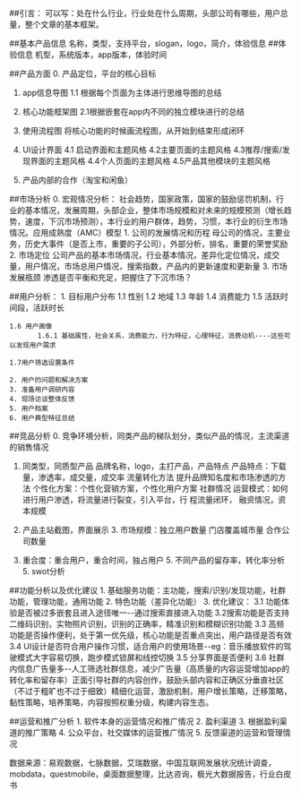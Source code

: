 ##引言：
可以写：处在什么行业，行业处在什么周期，头部公司有哪些，用户总量，整个文章的基本框架。

##基本产品信息
名称，类型，支持平台，slogan，logo，简介，体验信息
##体验信息
机型，系统版本，app版本，体验时间
	
##产品方面
	0. 产品定位，平台的核心目标
	
  1. app信息导图
	1.1 根据每个页面为主体进行思维导图的总结
	
  2. 核心功能框架图
	2.1根据嵌套在app内不同的独立模块进行的总结
	
  3. 使用流程图
	将核心功能的时候画流程图，从开始到结束形成闭环
	
  4. UI设计界面
	4.1 启动界面和主题风格
	4.2主要页面的主题风格
	4.3推荐/搜索/发现界面的主题风格
	4.4个人页面的主题风格
	4.5产品其他模块的主题风格
  
  5. 产品内部的合作（淘宝和闲鱼）


##市场分析
  0.    宏观情况分析：
         社会趋势，国家政策，国家的鼓励惩罚机制，行业的基本情况，发展周期，头部企业，整体市场规模和对未来的规模预测（增长趋势，速度，下沉市场预测），本行业的用户群体，趋势，习惯，本行业的衍生市场情况。应用成熟度（AMC）模型
	1. 公司的发展情况和历程
	母公司的情况，主要业务，历史大事件（是否上市，重要的子公司），外部分析，排名，重要的荣誉奖励
	2. 市场定位
	公司产品的基本市场情况，行业基本情况，差异化定位情况，成交量，用户情况，市场总用户情况，搜索指数，产品内的更新速度和更新量
	3. 市场发展瓶颈
	渗透是否平衡和充足，把握住了下沉市场？
	
	
##用户分析：
	1. 目标用户分布
	1.1 性别
	1.2 地域
	1.3 年龄
	1.4 消费能力
	1.5 活跃时间段，活跃时长
	
	1.6 用户画像
	       1.6.1 基础属性，社会关系，消费能力，行为特征，心理特征，消费动机----这些可以发现用户需求
	
	1.7用户筛选设置条件
	
	2. 用户的问题和解决方案
	3. 准备用户调研内容
	4. 现场访谈整体反馈
	5. 用户档案
	6. 用户典型特征总结

	
##竞品分析
	0. 竞争环境分析，同类产品的梯队划分，类似产品的情况，主流渠道的销售情况
  1. 同类型，同质型产品
品牌名称，logo，主打产品，产品特点
产品特点：下载量，渗透率，成交量，成交率
                  流量转化方法
                  提升品牌知名度和市场渗透的方法
                  个性化方案：个性化营销方案，个性化用户方案
                  社群情况
                  运营模式：如何进行用户渗透，将流量进行裂变，引入平台，行      程流量闭环，
                  融资情况，资本规模
  
  2. 产品主站截图，界面展示
	3. 市场规模：独立用户数量
                  门店覆盖城市量
                  合作公司数量
      
  4. 重合度：重合用户，重合时间，独占用户
	5. 不同产品的留存率，转化率分析
	5. swot分析


##功能分析以及优化建议
	1. 基础服务功能：主功能，搜索/识别/发现功能，社群功能，管理功能，通用功能
	2. 特色功能（差异化功能）
	3. 优化建议：
	3.1 功能体验是否被过多嵌套且进入途径唯一--通过搜索直接进入功能
	3.2搜索功能是否支持二维码识别，实物照片识别，识别的正确率，精准识别和模糊识别功能
	3.3 高频功能是否操作便利，处于第一优先级，核心功能是否重点突出，用户路径是否有效
	3.4 UI设计是否符合用户操作习惯，适合用户的使用场景--eg：音乐播放软件的驾驶模式大字容易切换，跑步模式锁屏和线控切换
	3.5 分享界面是否便利
	3.6 社群内信息广告量多--人工筛选社群信息，减少广告量（高质量的内容运营增加app的转化率和留存率）正面引导社群的内容创作，鼓励头部内容和正确区分垂直社区（不过于粗旷也不过于细致）精细化运营，激励机制，用户增长策略，迁移策略，黏性策略，培养策略，内容按照权重分级，构建内容生态。


##运营和推广分析
	1. 软件本身的运营情况和推广情况
	2. 盈利渠道
	3. 根据盈利渠道的推广策略
	4. 公众平台，社交媒体的运营推广情况
	5. 反馈渠道的运营和管理情况




数据来源：易观数据，七脉数据，艾瑞数据，中国互联网发展状况统计调查，mobdata，questmobile，桌面数据整理，比达咨询，极光大数据报告，行业白皮书


